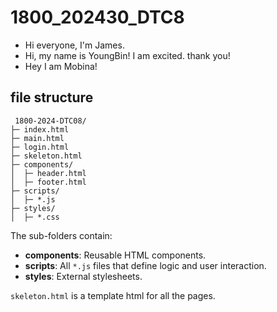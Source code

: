 # 1800_202430_DTC8
- Hi everyone, I'm James.
- Hi, my name is YoungBin! I am excited. thank you!
- Hey I am Mobina!

## file structure
```
 1800-2024-DTC08/
├─ index.html
├─ main.html
├─ login.html
├─ skeleton.html
├─ components/
│  ├─ header.html
│  ├─ footer.html
├─ scripts/
│  ├─ *.js
├─ styles/
│  ├─ *.css
```
The sub-folders contain:
- **components**: Reusable HTML components.  
- **scripts**: All `*.js` files that define logic and user interaction.  
- **styles**: External stylesheets.

`skeleton.html` is a template html for all the pages.